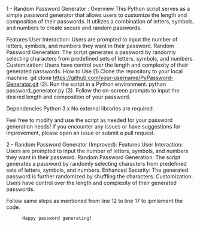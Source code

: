 1 - Random Password Generator :
  Overview
  This Python script serves as a simple password generator that allows users to customize the length and composition of their passwords. It utilizes a combination of letters, symbols, and numbers to create secure     and random passwords.
  
  Features
  User Interaction:
  Users are prompted to input the number of letters, symbols, and numbers they want in their password.
  Random Password Generation:
  The script generates a password by randomly selecting characters from predefined sets of letters, symbols, and numbers.
  Customization:
  Users have control over the length and complexity of their generated passwords.
  How to Use
  (1).Clone the repository to your local machine.
  git clone https://github.com/your-username/PyPassword-Generator.git
  (2). Run the script in a Python environment.
  python password_generator.py
  (3). Follow the on-screen prompts to input the desired length and composition of your password.

  Dependencies
  Python 3.x
  No external libraries are required.

  Feel free to modify and use the script as needed for your password generation needs! If you encounter any issues or have suggestions for improvement, please open an issue or submit a pull request.


2 - Random Password Generator (Improved):
  Features
    User Interaction:
    Users are prompted to input the number of letters, symbols, and numbers they want in their password.
    Random Password Generation:
    The script generates a password by randomly selecting characters from predefined sets of letters, symbols, and numbers.
    Enhanced Security:
    The generated password is further randomized by shuffling the characters.
    Customization:
    Users have control over the length and complexity of their generated passwords.

  Follow same steps as mentioned from line 12 to line 17 to ipmlement the code.


          Happy password generating!


